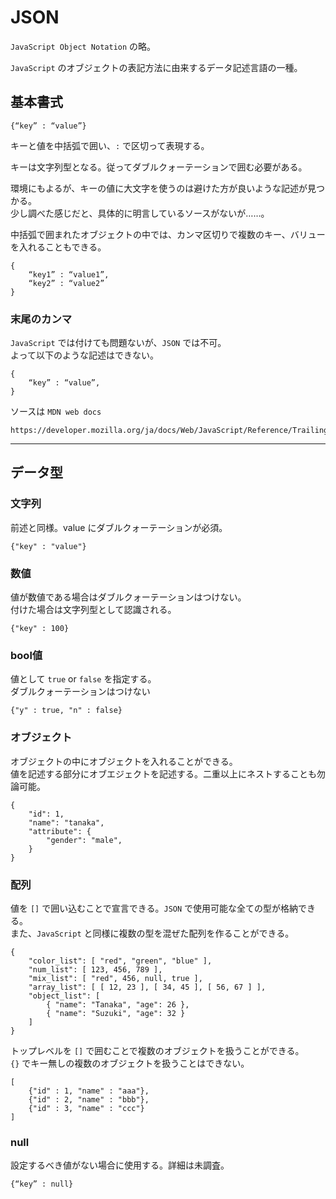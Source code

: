 # JSON

`JavaScript Object Notation` の略。

`JavaScript` のオブジェクトの表記方法に由来するデータ記述言語の一種。

## 基本書式

    {“key” : “value”}

キーと値を中括弧で囲い、`:` で区切って表現する。

キーは文字列型となる。従ってダブルクォーテーションで囲む必要がある。

環境にもよるが、キーの値に大文字を使うのは避けた方が良いような記述が見つかる。  
少し調べた感じだと、具体的に明言しているソースがないが……。

中括弧で囲まれたオブジェクトの中では、カンマ区切りで複数のキー、バリューを入れることもできる。

    {
        “key1” : “value1”,
        “key2” : “value2”
    }

### 末尾のカンマ

`JavaScript` では付けても問題ないが、`JSON` では不可。  
よって以下のような記述はできない。

    {
        “key” : “value”,
    }

ソースは `MDN web docs`

    https://developer.mozilla.org/ja/docs/Web/JavaScript/Reference/Trailing_commas

---
## データ型

### 文字列

前述と同様。value にダブルクォーテーションが必須。

    {"key" : "value"}

### 数値

値が数値である場合はダブルクォーテーションはつけない。  
付けた場合は文字列型として認識される。

    {"key" : 100}

### bool値

値として `true` or `false` を指定する。  
ダブルクォーテーションはつけない

    {"y" : true, "n" : false}

### オブジェクト

オブジェクトの中にオブジェクトを入れることができる。  
値を記述する部分にオブエジェクトを記述する。二重以上にネストすることも勿論可能。

    {
        "id": 1,
        "name": "tanaka",
        "attribute": {
            "gender": "male",
        }
    }

### 配列

値を `[]` で囲い込むことで宣言できる。`JSON` で使用可能な全ての型が格納できる。  
また、`JavaScript` と同様に複数の型を混ぜた配列を作ることができる。

    {
        "color_list": [ "red", "green", "blue" ],
        "num_list": [ 123, 456, 789 ],
        "mix_list": [ "red", 456, null, true ],
        "array_list": [ [ 12, 23 ], [ 34, 45 ], [ 56, 67 ] ],
        "object_list": [
            { "name": "Tanaka", "age": 26 },
            { "name": "Suzuki", "age": 32 }
        ]
    }

トップレベルを `[]` で囲むことで複数のオブジェクトを扱うことができる。  
`{}` でキー無しの複数のオブジェクトを扱うことはできない。

    [
        {"id" : 1, "name" : "aaa"},
        {"id" : 2, "name" : "bbb"},
        {"id" : 3, "name" : "ccc"}
    ]

### null

設定するべき値がない場合に使用する。詳細は未調査。

    {“key” : null}
